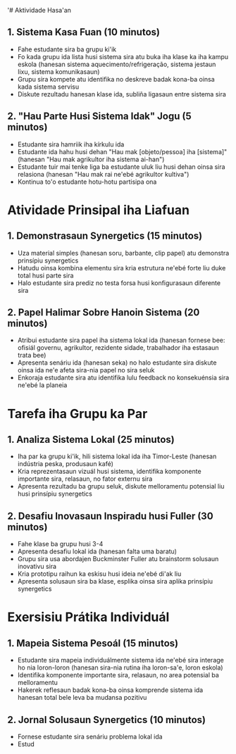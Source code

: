 '# Aktividade Hasa'an 

## 1. Sistema Kasa Fuan (10 minutos)
- Fahe estudante sira ba grupu ki'ik
- Fo kada grupu ida lista husi sistema sira atu buka iha klase ka iha kampu eskola (hanesan sistema aquecimento/refrigeração, sistema jestaun lixu, sistema komunikasaun)
- Grupu sira kompete atu identifika no deskreve badak kona-ba oinsa kada sistema servisu
- Diskute rezultadu hanesan klase ida, subliña ligasaun entre sistema sira

## 2. "Hau Parte Husi Sistema Idak" Jogu (5 minutos)
- Estudante sira hamriik iha kírkulu ida
- Estudante ida hahu husi dehan "Hau mak [objeto/pessoa] iha [sistema]" (hanesan "Hau mak agrikultor iha sistema ai-han")
- Estudante tuir mai tenke liga ba estudante uluk liu husi dehan oinsa sira relasiona (hanesan "Hau mak rai ne'ebé agrikultor kultiva")
- Kontinua to'o estudante hotu-hotu partisipa ona

# Atividade Prinsipal iha Liafuan

## 1. Demonstrasaun Synergetics (15 minutos)
- Uza material simples (hanesan soru, barbante, clip papel) atu demonstra prinsípiu synergetics
- Hatudu oinsa kombina elementu sira kria estrutura ne'ebé forte liu duke total husi parte sira
- Halo estudante sira prediz no testa forsa husi konfigurasaun diferente sira

## 2. Papel Halimar Sobre Hanoin Sistema (20 minutos)
- Atribui estudante sira papel iha sistema lokal ida (hanesan fornese bee: ofisiál governu, agrikultor, rezidente sidade, trabalhador iha estasaun trata bee)
- Apresenta senáriu ida (hanesan seka) no halo estudante sira diskute oinsa ida ne'e afeta sira-nia papel no sira seluk
- Enkoraja estudante sira atu identifika lulu feedback no konsekuénsia sira ne'ebé la planeia

# Tarefa iha Grupu ka Par

## 1. Analiza Sistema Lokal (25 minutos)
- Iha par ka grupu ki'ik, hili sistema lokal ida iha Timor-Leste (hanesan indústria peska, produsaun kafé)
- Kria reprezentasaun vizuál husi sistema, identifika komponente importante sira, relasaun, no fator externu sira
- Apresenta rezultadu ba grupu seluk, diskute melloramentu potensial liu husi prinsípiu synergetics

## 2. Desafiu Inovasaun Inspiradu husi Fuller (30 minutos)
- Fahe klase ba grupu husi 3-4
- Apresenta desafiu lokal ida (hanesan falta uma baratu)
- Grupu sira usa abordajen Buckminster Fuller atu brainstorm solusaun inovativu sira
- Kria prototipu raihun ka eskisu husi ideia ne'ebé di'ak liu
- Apresenta solusaun sira ba klase, esplika oinsa sira aplika prinsípiu synergetics

# Exersisiu Prátika Individuál

## 1. Mapeia Sistema Pesoál (15 minutos)
- Estudante sira mapeia individuálmente sistema ida ne'ebé sira interage ho nia loron-loron (hanesan sira-nia rutina iha loron-sa'e, loron eskola)
- Identifika komponente importante sira, relasaun, no area potensial ba melloramentu
- Hakerek reflesaun badak kona-ba oinsa komprende sistema ida hanesan total bele leva ba mudansa pozitivu

## 2. Jornal Solusaun Synergetics (10 minutos)
- Fornese estudante sira senáriu problema lokal ida
- Estud